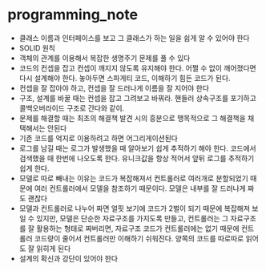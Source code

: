 # programming_note

* 클래스 이름과 인터페이스를 보고 그 클래스가 하는 일을 쉽게 알 수 있어야 한다
* SOLID 원칙
* 객체의 관계를 이용해서 복잡한 생명주기 문제를 풀 수 있다
* 코드의 컨셉을 잡고 컨셉이 깨지지 않도록 유지해야 한다. 어쩔 수 없이 깨어졌다면 다시 설계해야 한다. 놓아두면 스파게티 코드, 이해하기 힘든 코드가 된다.
* 컨셉을 잘 잡아야 하고, 컨셉을 잘 드러나게 이름을 잘 지어야 한다
* 구조, 설계를 바꿀 때는 컨셉을 잡고 그려보고 바꿔라. 핸들러 상속구조를 포기하고 콜백오버라이드 구조로 간다와 같이.
* 문제를 해결할 때는 최초의 해결책 발견 시의 흥분으로 맹목적으로 그 해결책을 채택해서는 안된다
* 기존 코드를 억지로 이용하려고 하면 어그리게이션된다
* 로그를 남길 때는 로그가 발생했을 때 알아보기 쉽게 추적하기 해야 한다. 코드에서 검색했을 때 한번에 나오도록 한다. 유니크값을 항상 적어서 앞뒤 로그를 추적하기 쉽게 한다.
* 모델로 따로 빼내는 이유는 코드가 복잡해져서 컨트롤러로 여러개로 분할되었기 때문에 여러 컨트롤러에서 모델을 참조하기 때문이다. 모델은 내부를 잘 드러나게 짜도 괜찮다
* 모델과 컨트롤러로 나누어 짜면 얼핏 보기에 코드가 2벌이 되기 때문에 복잡해져 보일 수 있지만, 모델은 단순한 자료구조를 가지도록 만들고, 컨트롤러는 그 자료구조를 잘 활용하는 형태로 짜버리면, 자료구조 코드가 컨트롤러에는 없기 때문에 컨트롤러 코드량이 줄어서 컨트롤러만 이해하기 쉬워진다. 양쪽의 코드를 따로따로 읽어도 잘 읽히게 된다
* 설계의 확신과 강단이 있어야 한다
